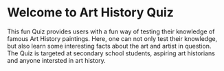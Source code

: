 # Welcome to Art History Quiz
This fun Quiz provides users with a fun way of testing their knowledge of famous Art History paintings. Here, one can not only test their knowledge, but also learn some interesting facts about the art and artist in question. The Quiz is targeted at secondary school students, aspiring art historians and anyone intersted in art history.